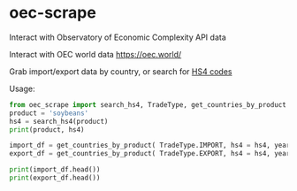 # oec-scrape
Interact with Observatory of Economic Complexity API data


Interact with OEC world data
https://oec.world/


Grab import/export data by country, or search for [HS4 codes](https://www.trade.gov/harmonized-system-hs-codes)


Usage:
```python
from oec_scrape import search_hs4, TradeType, get_countries_by_product
product = 'soybeans'
hs4 = search_hs4(product)
print(product, hs4)

import_df = get_countries_by_product( TradeType.IMPORT, hs4 = hs4, year=2020 )
export_df = get_countries_by_product( TradeType.EXPORT, hs4 = hs4, year=2020 )

print(import_df.head())
print(export_df.head())
```
